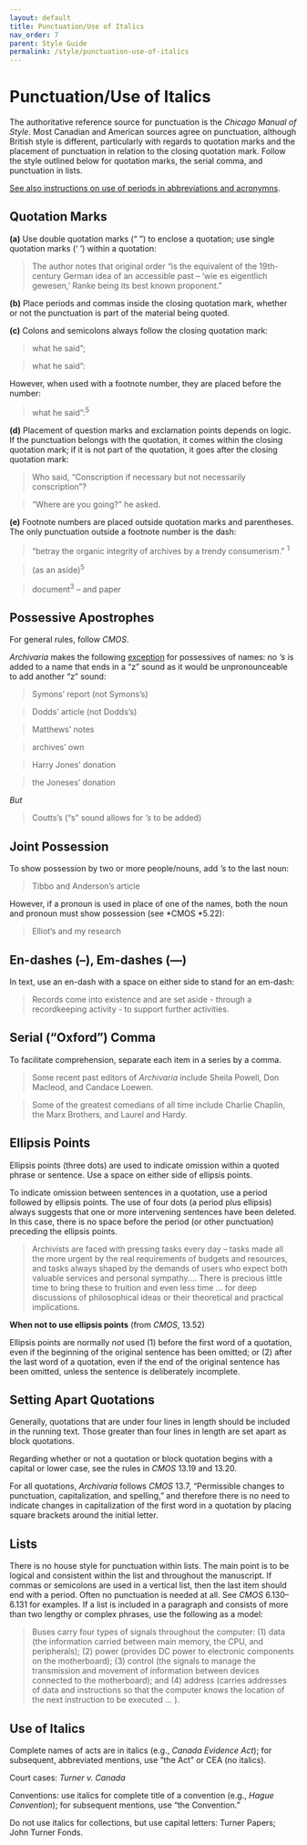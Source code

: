 ```yaml
---
layout: default
title: Punctuation/Use of Italics
nav_order: 7
parent: Style Guide
permalink: /style/punctuation-use-of-italics
---
```

# Punctuation/Use of Italics
The authoritative reference source for punctuation is the  *Chicago Manual of Style*. Most Canadian and American sources agree on punctuation, although British style is different, particularly with regards to quotation marks and the placement of punctuation in relation to the closing quotation mark. Follow the style outlined below for quotation marks, the serial comma, and punctuation in lists.

[See also instructions on use of periods in abbreviations and acronymns](/style-guide/style/abbreviations-and-acronymns).

## Quotation Marks
**(a)** Use double quotation marks (“ ”) to enclose a quotation; use single quotation marks (‘ ’) within a quotation:

> The author notes that original order “is the equivalent of the 19th-century German idea of an accessible past – ‘wie es eigentlich gewesen,’ Ranke being its best known proponent.”

**(b)** Place periods and commas inside the closing quotation mark, whether or not the punctuation is part of the material being quoted.

**(c)** Colons and semicolons always follow the closing quotation mark:

> what he said”;

> what he said”:

However, when used with a footnote number, they are placed before the number:

> what he said”:<sup>5</sup>

**(d)** Placement of question marks and exclamation points depends on logic. If the punctuation belongs with the quotation, it comes within the closing quotation mark; if it is not part of the quotation, it goes after the closing quotation mark:

> Who said, “Conscription if necessary but not necessarily conscription”?

> “Where are you going?” he asked.

**(e)** Footnote numbers are placed outside quotation marks and parentheses. The only punctuation outside a footnote number is the dash:

> “betray the organic integrity of archives by a trendy consumerism.” <sup>1</sup>

> (as an aside)<sup>5</sup>

> document<sup>3</sup> – and paper

## Possessive Apostrophes
For general rules, follow *CMOS*.

*Archivaria* makes the following <u>exception</u> for possessives of names: no *’s* is added to a name that ends in a “z” sound as it would be unpronounceable to add another “z” sound:

> Symons’ report (not Symons’s)

> Dodds’ article (not Dodds’s)

> Matthews’ notes

> archives’ own

> Harry Jones’ donation

> the Joneses’ donation

*But*

> Coutts’s (“s” sound allows for *’s* to be added)

## Joint Possession
To show possession by two or more people/nouns, add *’s* to the last noun:

> Tibbo and Anderson’s article

However, if a pronoun is used in place of one of the names, both the noun and pronoun must show possession (see *CMOS *5.22):

> Elliot’s and my research

## En-dashes (–), Em-dashes (—)
In text, use an en-dash with a space on either side to stand for an em-dash:

> Records come into existence and are set aside - through a recordkeeping activity - to support further activities.

## Serial (“Oxford”) Comma
To facilitate comprehension, separate each item in a series by a comma.

> Some recent past editors of *Archivaria* include Sheila Powell, Don Macleod, and Candace Loewen.

> Some of the greatest comedians of all time include Charlie Chaplin, the Marx Brothers, and Laurel and Hardy.

## Ellipsis Points
Ellipsis points (three dots) are used to indicate omission within a quoted phrase or sentence. Use a space on either side of ellipsis points.

To indicate omission between sentences in a quotation, use a period followed by ellipsis points. The use of four dots (a period plus ellipsis) always suggests that one or more intervening sentences have been deleted. In this case, there is no space before the period (or other punctuation) preceding the ellipsis points.

> Archivists are faced with pressing tasks every day – tasks made all the more urgent by the real requirements of budgets and resources, and tasks always shaped by the demands of users who expect both valuable services and personal sympathy.… There is precious little time to bring these to fruition and even less time … for deep discussions of philosophical ideas or their theoretical and practical implications.

**When not to use ellipsis points** (from *CMOS*, 13.52)

Ellipsis points are normally *not* used (1) before the first word of a quotation, even if the beginning of the original sentence has been omitted; or (2) after the last word of a quotation, even if the end of the original sentence has been omitted, unless the sentence is deliberately incomplete.

## Setting Apart Quotations
Generally, quotations that are under four lines in length should be included in the running text. Those greater than four lines in length are set apart as block quotations.

Regarding whether or not a quotation or block quotation begins with a capital or lower case, see the rules in *CMOS* 13.19 and 13.20.

For all quotations, *Archivaria* follows *CMOS* 13.7, “Permissible changes to punctuation, capitalization, and spelling,” and therefore there is no need to indicate changes in capitalization of the first word in a quotation by placing square brackets around the initial letter.

## Lists
There is no house style for punctuation within lists. The main point is to be logical and consistent within the list and throughout the manuscript. If commas or semicolons are used in a vertical list, then the last item should
end with a period. Often no punctuation is needed at all. See *CMOS* 6.130–6.131 for examples. If a list is included in a paragraph and consists of more than two lengthy or complex phrases, use the following as a model:

> Buses carry four types of signals throughout the computer: (1) data (the information carried between main memory, the CPU, and peripherals); (2) power (provides DC power to electronic components on the motherboard); (3) control (the signals to manage the transmission and movement of information between devices connected to the motherboard); and (4) address (carries addresses of data and instructions so that the computer knows the location of the next instruction to be executed … ).

## Use of Italics
Complete names of acts are in italics (e.g., *Canada Evidence Act*); for subsequent, abbreviated mentions, use “the Act” or CEA (no italics).

Court cases: *Turner v. Canada*

Conventions: use italics for complete title of a convention (e.g., *Hague Convention*); for subsequent mentions, use “the Convention.”

Do not use italics for collections, but use capital letters: Turner Papers; John Turner Fonds.